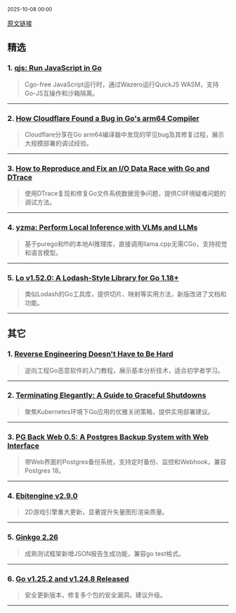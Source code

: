 <sub>2025-10-08 00:00</sub>


[原文链接](https://golangweekly.com/issues/573)


## 精选

### 1. [qjs: Run JavaScript in Go](https://golangweekly.com/link/175350/rss)
> Cgo-free JavaScript运行时，通过Wazero运行QuickJS WASM，支持Go-JS互操作和沙箱隔离。

---

### 2. [How Cloudflare Found a Bug in Go's arm64 Compiler](https://golangweekly.com/link/175353/rss)
> Cloudflare分享在Go arm64编译器中发现的罕见bug及其修复过程，展示大规模部署的调试经验。

---

### 3. [How to Reproduce and Fix an I/O Data Race with Go and DTrace](https://golangweekly.com/link/175360/rss)
> 使用DTrace复现和修复Go文件系统数据竞争问题，提供CI环境疑难问题的调试方法。

---

### 4. [yzma: Perform Local Inference with VLMs and LLMs](https://golangweekly.com/link/175368/rss)
> 基于purego和ffi的本地AI推理库，直接调用llama.cpp无需CGo，支持视觉和语言模型。

---

### 5. [Lo v1.52.0: A Lodash-Style Library for Go 1.18+](https://golangweekly.com/link/175369/rss)
> 类似Lodash的Go工具库，提供切片、映射等实用方法，新版改进了文档和功能。

---

## 其它

### 1. [Reverse Engineering Doesn't Have to Be Hard](https://golangweekly.com/link/175361/rss)
> 逆向工程Go恶意软件的入门教程，展示基本分析技术，适合初学者学习。

---

### 2. [Terminating Elegantly: A Guide to Graceful Shutdowns](https://golangweekly.com/link/175363/rss)
> 聚焦Kubernetes环境下Go应用的优雅关闭策略，提供实用部署建议。

---

### 3. [PG Back Web 0.5: A Postgres Backup System with Web Interface](https://golangweekly.com/link/175372/rss)
> 带Web界面的Postgres备份系统，支持定时备份、监控和Webhook，兼容Postgres 18。

---

### 4. [Ebitengine v2.9.0](https://golangweekly.com/link/175373/rss)
> 2D游戏引擎重大更新，显著提升矢量图形渲染质量。

---

### 5. [Ginkgo 2.26](https://golangweekly.com/link/175374/rss)
> 成熟测试框架新增JSON报告生成功能，兼容go test格式。

---

### 6. [Go v1.25.2 and v1.24.8 Released](https://golangweekly.com/link/175354/rss)
> 安全更新版本，修复多个包的安全漏洞，建议升级。

---
    
